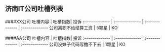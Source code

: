 济南IT公司吐槽列表
--------------


####XX公司
吐槽内容  | 吐槽指数| 投诉
:------------- | :------------- | :-------------  | :-------------
公司离职不给结算工资 | 5颗星 |  KO



####AA公司
吐槽内容  | 吐槽指数| 投诉
:------------- | :------------- | :-------------  | :-------------
公司没妹子代码写撸不下去 | 1颗星 |  KO

